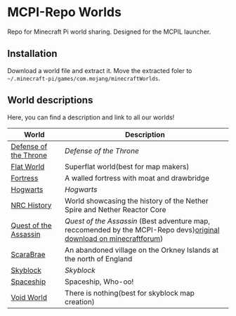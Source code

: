 # MCPI-Repo Worlds
Repo for Minecraft Pi world sharing. Designed for the MCPIL launcher.

## Installation
Download a world file and extract it. Move the extracted foler to `~/.minecraft-pi/games/com.mojang/minecraftWorlds`.

## World descriptions
Here, you can find a description and link to all our worlds!

| World                                              | Description                                                              |
| ---------------------------------------------------| ------------------------------------------------------------------------ |
| [Defense of the Throne](DefenseOfTheThrone.zip)  | *Defense of the Throne*                                                  |
| [Flat World](FlatWorld/)                           | Superflat world(best for map makers)                                                   |
| [Fortress](Fortress/)                              | A walled fortress with moat and drawbridge                               |
| [Hogwarts](Hogwarts.zip)                         | *Hogwarts*                                                               |
| [NRC History](NRC_History/)                        | World showcasing the history of the Nether Spire and Nether Reactor Core |
| [Quest of the Assassin](QuestOfTheAssassin.zip)  | *Quest of the Assassin* (Best adventure map, reccomended by the MCPI-Repo devs)[original download on minecraftforum](https://www.minecraftforum.net/forums/minecraft-pocket-edition/mcpe-maps/1983658-quest-of-the-assassin-a-big-adventure-map))                                              |
| [ScaraBrae](ScaraBrae/)                            | An abandoned village on the Orkney Islands at the north of England       |
| [Skyblock](Skyblock.zip)                         | *Skyblock*                                                               |
| [Spaceship](Spaceship.zip)                       | Spaceship, Who-oo!                                                        |
| [Void World](VoidWorld/)                           | There is nothing(best for skyblock map creation)                                                       |
